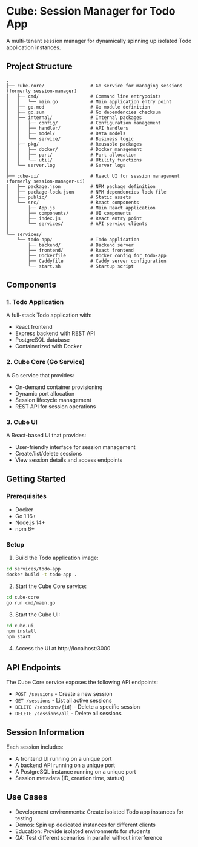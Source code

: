 # Cube: Session Manager for Todo App

A multi-tenant session manager for dynamically spinning up isolated Todo application instances.

## Project Structure

```
.
├── cube-core/                 # Go service for managing sessions (formerly session-manager)
│   ├── cmd/                   # Command line entrypoints
│   │   └── main.go            # Main application entry point
│   ├── go.mod                 # Go module definition
│   ├── go.sum                 # Go dependencies checksum
│   ├── internal/              # Internal packages
│   │   ├── config/            # Configuration management
│   │   ├── handler/           # API handlers
│   │   ├── model/             # Data models
│   │   └── service/           # Business logic
│   ├── pkg/                   # Reusable packages
│   │   ├── docker/            # Docker management
│   │   ├── port/              # Port allocation
│   │   └── util/              # Utility functions
│   └── server.log             # Server logs
│
├── cube-ui/                   # React UI for session management (formerly session-manager-ui)
│   ├── package.json           # NPM package definition
│   ├── package-lock.json      # NPM dependencies lock file
│   ├── public/                # Static assets
│   └── src/                   # React components
│       ├── App.js             # Main React application
│       ├── components/        # UI components
│       ├── index.js           # React entry point
│       └── services/          # API service clients
│
└── services/
    └── todo-app/              # Todo application
        ├── backend/           # Backend server
        ├── frontend/          # React frontend
        ├── Dockerfile         # Docker config for todo-app
        ├── Caddyfile          # Caddy server configuration
        └── start.sh           # Startup script
```

## Components

### 1. Todo Application

A full-stack Todo application with:

- React frontend
- Express backend with REST API
- PostgreSQL database
- Containerized with Docker

### 2. Cube Core (Go Service)

A Go service that provides:

- On-demand container provisioning
- Dynamic port allocation
- Session lifecycle management
- REST API for session operations

### 3. Cube UI

A React-based UI that provides:

- User-friendly interface for session management
- Create/list/delete sessions
- View session details and access endpoints

## Getting Started

### Prerequisites

- Docker
- Go 1.16+
- Node.js 14+
- npm 6+

### Setup

1. Build the Todo application image:

```bash
cd services/todo-app
docker build -t todo-app .
```

2. Start the Cube Core service:

```bash
cd cube-core
go run cmd/main.go
```

3. Start the Cube UI:

```bash
cd cube-ui
npm install
npm start
```

4. Access the UI at http://localhost:3000

## API Endpoints

The Cube Core service exposes the following API endpoints:

- `POST /sessions` - Create a new session
- `GET /sessions` - List all active sessions
- `DELETE /sessions/{id}` - Delete a specific session
- `DELETE /sessions/all` - Delete all sessions

## Session Information

Each session includes:

- A frontend UI running on a unique port
- A backend API running on a unique port
- A PostgreSQL instance running on a unique port
- Session metadata (ID, creation time, status)

## Use Cases

- Development environments: Create isolated Todo app instances for testing
- Demos: Spin up dedicated instances for different clients
- Education: Provide isolated environments for students
- QA: Test different scenarios in parallel without interference

```

```

